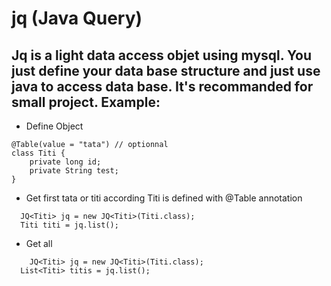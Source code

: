 jq (Java Query)
==
Jq is a light data access objet using mysql. You just define your data base structure and just use java to access data base. It's recommanded for small project.
Example:
--

- Define Object
```
@Table(value = "tata") // optionnal 
class Titi {
	private long id;
	private String test;
}
```


- Get first tata or titi according Titi is defined with @Table annotation
```
  JQ<Titi> jq = new JQ<Titi>(Titi.class);
  Titi titi = jq.list();
```

- Get all 
```
	JQ<Titi> jq = new JQ<Titi>(Titi.class);
  List<Titi> titis = jq.list();
```
